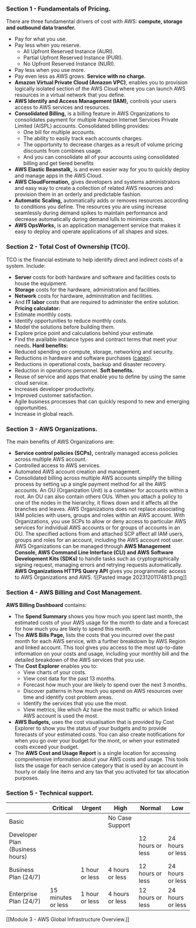 ### Section 1 - Fundamentals of Pricing.
There are three fundamental drivers of cost with AWS: **compute, storage and outbound data transfer.**
- Pay for what you use.
- Pay less when you reserve.
	- All Upfront Reserved Instance (AURI).
	- Partial Upfront Reserved Instance (PURI).
	- No Upfront Reserved Instance (NURI).
- Pay less when you use more.
- Pay even less as AWS grows.
**Service with no charge.**
- **Amazon Virtual Private Cloud (Amazon VPC)**, enables you to provision logically isolated section of the AWS Cloud where you can launch AWS resources in a virtual network that you define.
- **AWS Identify and Access Management (IAM),** controls your users access to AWS services and resources.
- **Consolidated Billing,** is a billing feature in AWS Organizations to consolidates payment for multiple Amazon Internet Services Private Limited (AISPL) accounts. Consolidated billing provides:
	- One bill for multiple accounts.
	- The ability to easily track each accounts charges.
	- The opportunity to decrease charges as a result of volume pricing discounts from combines usage.
	- And you can consolidate all of your accounts using consolidated billing and get tiered benefits
- **AWS Elastic Beanstalk,** is and even easier way for you to quickly deploy and manage apps in the AWS Cloud.
- **AWS CloudFormation,** gives developers and systems administrators and easy way to create a collection of related AWS resources and provision them in an orderly and predictable fashion.
- **Automatic Scaling,** automatically adds or removes resources according to conditions you define. The resources you are using increase seamlessly during demand spikes to maintain performance and decrease automatically during demand lulls to minimize costs.
- **AWS OpsWorks,** is an application management service that makes it easy to deploy and operate applications of all shapes and sizes.
### Section 2 - Total Cost of Ownership (TCO).
TCO is the financial estimate to help identify direct and indirect costs of a system. Include:
- **Server** costs for both hardware and software and facilities costs to house the equipment.
- **Storage** costs for the hardware, administration and facilities.
- **Network** costs for hardware, administration and facilities.
- And **IT labor** costs that are required to administer the entire solution.
**Pricing calculator:**
- Estimate monthly costs.
- Identify opportunities to reduce monthly costs.
- Model the solutions before building them.
- Explore price point and calculations behind your estimate.
- Find the available instance types and contract terms that meet your needs.
**Hard benefits:**
- Reduced spending on compute, storage, networking and security.
- Reductions in hardware and software purchases ([capex](https://es.wikipedia.org/wiki/Capex)).
- Reductions in operational costs, backup and disaster recovery.
- Reduction in operations personnel.
**Soft benefits.**
- Reuse of service and apps that enable you to define by using the same cloud service.
- Increases developer productivity.
- Improved customer satisfaction.
- Agile business processes that can quickly respond to new and emerging opportunities.
- Increase in global reach.
### Section 3 - AWS Organizations.
The main benefits of AWS Organizations are:
- **Service control policies (SCPs),** centrally managed access policies across multiple AWS account.
- Controlled access to AWS services.
- Automated AWS account creation and management.
- Consolidated billing across multiple AWS accounts simplify the billing process by setting up a single payment method for all the AWS accounts.
An OU (Organization Unit) is a container for accounts within a root.
An OU can also contain others OUs.
When you attach a policy to one of the nodes in the hierarchy, it flows down and it affects all the branches and leaves.
AWS Organizations does not replace associating IAM policies with users, groups and roles within an AWS account.
With Organizations, you use SCPs to allow or deny access to particular AWS services for individual AWS accounts or for groups of accounts in an OU.
The specified actions from and attached SCP affect all IAM users, groups and roles for an account, including the AWS account root user.
AWS Organizations can be managed through **AWS Management Console, AWS Command Line Interface (CLI) and AWS Software Development Kits (SDKs)** to handle tasks such as cryptographically signing request, managing errors and retrying requests automatically.
**AWS Organizations HTTPS Query API** gives you programmatic access to AWS Organizations and AWS.
![[Pasted image 20231201174813.png]]
### Section 4 - AWS Billing and Cost Management.
**AWS Billing Dashboard** contains:
- The **Spend Summary** shows you how much you spent last month, the estimated costs of your AWS usage for the month to date and a forecast for how much you are likely to spend this month.
- The **AWS Bills Page,** lists the costs that you incurred over the past month for each AWS service, with a further breakdown by AWS Region and linked account. This tool gives you access to the most up-to-date information on your costs and usage, including your monthly bill and the detailed breakdown of the AWS services that you use.
- The **Cost Explorer** enables you to:
	- View charts of your costs.
	- View cost data for the past 13 months.
	- Forecast how much your are likely to spend over the next 3 months.
	- Discover patterns in how much you spend on AWS resources over time and identify cost problem areas.
	- Identify the services that you use the most.
	- View metrics, like which Az have the most traffic or which linked AWS account is used the most.
- **AWS Budgets,** uses the cost visualisation that is provided by Cost Explorer to show you the status of your budgets and to provide forecasts of your estimated costs. You can also create notifications for when you go over your budget for the mont, or when your estimated costs exceed your budget.
- The **AWS Cost and Usage Report** is a single location for accessing comprehensive information about your AWS costs and usage. This tools lists the usage for each service category that is used by an account in hourly or daily line items and any tax that you activated for tax allocation purposes.
### Section 5 - Technical support.
|                                 | Critical           | Urgent         | High            | Normal           | Low              |
| ------------------------------- | ------------------ | -------------- | --------------- | ---------------- | ---------------- |
| Basic                           |                    |                | No Case Support |                  |                  |
| Developer Plan (Business hours) |                    |                |                 | 12 hours or less | 24 hours or less |
| Business Plan (24/7)            |                    | 1 hour or less | 4 hours or less | 12 hours or less | 24 hours or less |
| Enterprise Plan (24/7)          | 15 minutes or less | 1 hour or less | 4 hours or less | 12 hours or less | 24 hours or less                 |




[[Module 3 - AWS Global Infrastructure Overview.]]
